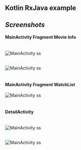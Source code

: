 ## Kotlin RxJava example

## _Screenshots_

#### **MainActivity Fragment Movie Info** <br><br>

![MainActivity ss](./screenshots/movie_main_1.png?raw=true "Optional title") <br><br>

![MainActivity ss](./screenshots/movie_main_2.png?raw=true "Optional title") <br><br>

#### **MainActivity Fragment WatchList**

![MainActivity ss](./screenshots/movie_main_3.png?raw=true "Optional title") <br><br>

#### **DetailActivity** <br><br>

![MainActivity ss](./screenshots/movie_detail_3.png?raw=true "Optional title") <br><br>

![MainActivity ss](./screenshots/movie_detail_2.png?raw=true "Optional title") <br><br>
